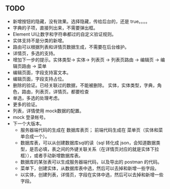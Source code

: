 ## TODO
* 新增按钮的隐藏，没有效果。选择隐藏，传给后台的，还是 true。。。。
* 字典的子项，直接列出来，不需要弹出框。
* Element UI让数字和字符串都过的自定义验证规则。
* 实体支持不是分类的新增。
* 路由可以根据列表和详情页数据生成，不需要在后台维护。
* 详情页，多选的支持。
* 增加下一步的提示。实体类型-> 实体-> 列表页 -> 列表页路由 -> 编辑页 -> 编辑页路由 -> 菜单
* 编辑页面，字段支持富文本。
* 编辑页面，字段支持占位。
* 删除的验证。已经关联过的数据，不能被删除。 实体，实体类型，字典，角色，路由，列表页，详情页。都要检查
* 单选，多选的处理考虑。
* 更多的验证。
* 列表，详情使用 mock数据的配置。
* mock 登录帐号。
* 下一个大版本。
  * 服务器端代码的生成在 数据库表页； 前端代码生成在 菜单页（实体和菜单合成一个）。
  * 数据库表，可以从创建数据库sql的读（sql 转化成 json，会知道数据类型，是否必填，表之间的外键关联关系（在详情页对应的就是实体下拉框）），或者手动新增数据库表。
  * 数据库的某张表可以生成服务器端代码，以及导出的 postman 的代码。
  * 菜单下，创建实体，从数据库表中选，然后可以去掉和新增一些字段。
  * 以实体，创建列表，详情页，字段在实体中选，然后可以去掉和新增一些字段。
